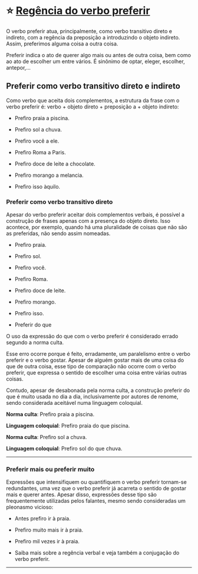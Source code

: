# :star: [Regência do verbo preferir](https://www.conjugacao.com.br/regencia-do-verbo-preferir/)

O verbo preferir atua, principalmente, como verbo transitivo direto e indireto, com a regência da preposição a introduzindo o objeto indireto. Assim, preferimos alguma coisa a outra coisa.

Preferir indica o ato de querer algo mais ou antes de outra coisa, bem como ao ato de escolher um entre vários. É sinônimo de optar, eleger, escolher, antepor,...

## Preferir como verbo transitivo direto e indireto

Como verbo que aceita dois complementos, a estrutura da frase com o verbo preferir é: verbo + objeto direto + preposição a + objeto indireto:

- Prefiro praia a piscina.

- Prefiro sol a chuva.

- Prefiro você a ele.

- Prefiro Roma a Paris.

- Prefiro doce de leite a chocolate.

- Prefiro morango a melancia.

- Prefiro isso àquilo.
  
### Preferir como verbo transitivo direto

Apesar do verbo preferir aceitar dois complementos verbais, é possível a construção de frases apenas com a presença do objeto direto. Isso acontece, por exemplo, quando há uma pluralidade de coisas que não são as preferidas, não sendo assim nomeadas.

- Prefiro praia.

- Prefiro sol.

- Prefiro você.

- Prefiro Roma.

- Prefiro doce de leite.

- Prefiro morango.

- Prefiro isso.

- Preferir do que

O uso da expressão do que com o verbo preferir é considerado errado segundo a norma culta.

Esse erro ocorre porque é feito, erradamente, um paralelismo entre o verbo preferir e o verbo gostar. Apesar de alguém gostar mais de uma coisa do que de outra coisa, esse tipo de comparação não ocorre com o verbo preferir, que expressa o sentido de escolher uma coisa entre várias outras coisas.

Contudo, apesar de desabonada pela norma culta, a construção preferir do que é muito usada no dia a dia, inclusivamente por autores de renome, sendo considerada aceitável numa linguagem coloquial.

**Norma culta**: Prefiro praia a piscina.

**Linguagem coloquial**: Prefiro praia do que piscina.

**Norma culta**: Prefiro sol a chuva.

**Linguagem coloquial**: Prefiro sol do que chuva.

---

### Preferir mais ou preferir muito

Expressões que intensifiquem ou quantifiquem o verbo preferir tornam-se redundantes, uma vez que o verbo preferir já acarreta o sentido de gostar mais e querer antes. Apesar disso, expressões desse tipo são frequentemente utilizadas pelos falantes, mesmo sendo consideradas um pleonasmo vicioso:

- Antes prefiro ir à praia.

- Prefiro muito mais ir à praia.

- Prefiro mil vezes ir à praia.

- Saiba mais sobre a regência verbal e veja também a conjugação do verbo preferir.

---
